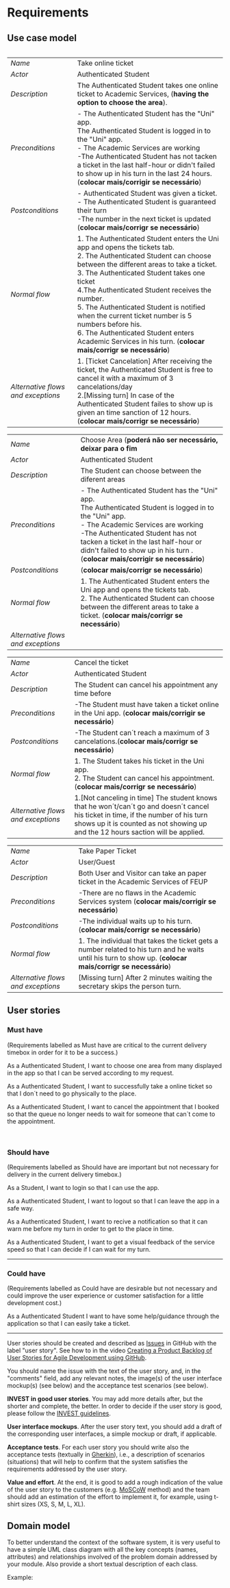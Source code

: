 # Requirements

## Use case model 

 <p align="center" justify="center">
  <img src=""/>
</p>


|||
| --- | --- |
| *Name* | Take online ticket |
| *Actor* | Authenticated Student | 
| *Description* |The Authenticated Student takes one online ticket to Academic Services, (**having the option to choose the area**). |
| *Preconditions* | - The Authenticated Student has the "Uni" app. <br> The Authenticated Student is logged in to the "Uni" app. <br> - The Academic Services are working <br> -The Authenticated Student has not tacken a ticket in the last half-hour or didn't failed to show up in his turn in the last 24 hours. <br> (**colocar mais/corrigir se necessário**) |
| *Postconditions* | - Authenticated Student was given a ticket. <br> - The Authenticated Student is guaranteed their turn <br> -The number in the next ticket is updated (**colocar mais/corrigr se necessário**) | 
| *Normal flow* | 1. The Authenticated Student enters the Uni app and opens the tickets tab. <br> 2. The Authenticated Student can choose between the different areas to take a ticket. <br> 3. The Authenticated Student takes one ticket <br> 4.The Authenticated Student receives the number. <br> 5. The Authenticated Student is notified when the current ticket number is 5 numbers before his. <br> 6. The Authenticated Student enters Academic Services in his turn. (**colocar mais/corrigr se necessário**)|
| *Alternative flows and exceptions* | 1. [Ticket Cancelation] After receiving the ticket, the Authenticated Student is free to cancel it with a maximum of 3 cancelations/day <br> 2.[Missing turn] In case of the Authenticated Student failes to show up is given an time sanction of 12 hours. (**colocar mais/corrigr se necessário**)<br>|

|||
| --- | --- |
| *Name* | Choose Area (**poderá não ser necessário, deixar para o fim**|
| *Actor* | Authenticated Student | 
| *Description* | The Student can choose between the diferent areas|
| *Preconditions* |- The Authenticated Student has the "Uni" app. <br> The Authenticated Student is logged in to the "Uni" app. <br> - The Academic Services are working <br> -The Authenticated Student has not tacken a ticket in the last half-hour or didn't failed to show up in his turn . <br> (**colocar mais/corrigir se necessário**)|
| *Postconditions* |  (**colocar mais/corrigr se necessário**) | 
| *Normal flow* | 1. The Authenticated Student enters the Uni app and opens the tickets tab. <br> 2. The Authenticated Student can choose between the different areas to take a ticket. (**colocar mais/corrigr se necessário**)|
| *Alternative flows and exceptions* ||

|||
| --- | --- |
| *Name* | Cancel the ticket |
| *Actor* |Authenticated Student | 
| *Description* | The Student can cancel his appointment any time before |
| *Preconditions* | -The Student must have taken a ticket online in the Uni app. (**colocar mais/corrigir se necessário**) |
| *Postconditions* |  -The Student can´t reach a maximum of 3 cancelations.(**colocar mais/corrigr se necessário**) | 
| *Normal flow* | 1. The Student takes his ticket in the Uni app. <br> 2. The Student can cancel his appointment.  (**colocar mais/corrigr se necessário**)|
| *Alternative flows and exceptions* | 1.[Not canceling in time] The student knows that he won´t/can´t go and doesn´t cancel his ticket in time, if the number of his turn shows up it is counted as not showing up and the 12 hours saction will be applied. |

|||
| --- | --- |
| *Name* | Take Paper Ticket |
| *Actor* | User/Guest | 
| *Description* | Both User and Visitor can take an paper ticket in the Academic Services of FEUP |
| *Preconditions* | -There are no flaws in the Academic Services system (**colocar mais/corrigir se necessário**) |
| *Postconditions* | -The individual waits up to his turn. (**colocar mais/corrigr se necessário**) | 
| *Normal flow* |  1. The individual that takes the ticket gets a number related to his turn and he waits until his turn to show up. (**colocar mais/corrigr se necessário**)|
| *Alternative flows and exceptions* | [Missing turn] After 2 minutes waiting the secretary skips the person turn. |


## User stories

**<h3>Must have</h3>**(Requirements labelled as Must have are critical to the current delivery timebox in order for it to be a success.) 

As a Authenticated Student, I want to choose one area from many displayed in the app so that I can be served according to my request.

As a Authenticated Student, I want to successfully take a online ticket so that I don´t need to go physically to the place. 

As a Authenticated Student, I want to cancel the appointment that I booked so that the queue no longer needs to wait for someone that can´t come to the appointment.

<br>

**<h3>Should have</h3>**(Requirements labelled as Should have are important but not necessary for delivery in the current delivery timebox.)

As a Student, I want to login so that I can use the app.

As a Authenticated Student, I want to logout so that I can leave the app in a safe way.

As a Authenticated Student, I want to recive a notification so that it can warn me before my turn in order to get to the place in time.

As a Authenticated Student, I want to get a visual feedback of the service speed so that I can decide if I can wait for my turn.

<hr>

**<h3>Could have </h3>**  (Requirements labelled as Could have are desirable but not necessary and could improve the user experience or customer satisfaction for a little development cost.)

As a Authenticated Student I want to have some help/guidance through the application so that I can easily take a ticket.

<hr>

User stories should be created and described as [Issues](https://github.com/LEIC-ES-2021-22/templates/issues) in GitHub with the label "user story". See how to in the video [Creating a Product Backlog of User Stories for Agile Development using GitHub](https://www.youtube.com/watch?v=m8ZxTHSKSKE).

You should name the issue with the text of the user story, and, in the "comments" field, add any relevant notes, the image(s) of the user interface mockup(s) (see below) and the acceptance test scenarios (see below). 

**INVEST in good user stories**. 
You may add more details after, but the shorter and complete, the better. In order to decide if the user story is good, please follow the [INVEST guidelines](https://xp123.com/articles/invest-in-good-stories-and-smart-tasks/).

**User interface mockups**.
After the user story text, you should add a draft of the corresponding user interfaces, a simple mockup or draft, if applicable.

**Acceptance tests**.
For each user story you should write also the acceptance tests (textually in [Gherkin](https://cucumber.io/docs/gherkin/reference/)), i.e., a description of scenarios (situations) that will help to confirm that the system satisfies the requirements addressed by the user story.

**Value and effort**.
At the end, it is good to add a rough indication of the value of the user story to the customers (e.g. [MoSCoW](https://en.wikipedia.org/wiki/MoSCoW_method) method) and the team should add an estimation of the effort to implement it, for example, using t-shirt sizes (XS, S, M, L, XL).



## Domain model

To better understand the context of the software system, it is very useful to have a simple UML class diagram with all the key concepts (names, attributes) and relationships involved of the problem domain addressed by your module. 
Also provide a short textual description of each class. 

Example:
 <p align="center" justify="center">
  <img src=""/>
</p>
